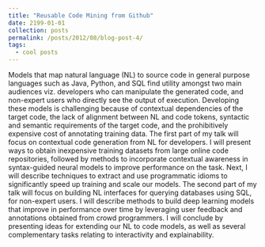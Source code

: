 ```yaml
---
title: "Reusable Code Mining from Github"
date: 2199-01-01
collection: posts
permalink: /posts/2012/08/blog-post-4/
tags:
  - cool posts
---
```


<!-- This post will show up by default. To disable scheduling of future posts, edit `config.yml` and set `future: false`.  -->

Models that map natural language (NL) to source code in general purpose languages such as Java, Python, and SQL find utility amongst two main audiences viz. developers who can manipulate the generated code, and non-expert users who directly see the output of execution. Developing these models is challenging because of contextual dependencies of the target code, the lack of alignment between NL and code tokens, syntactic and semantic requirements of the target code, and the prohibitively expensive cost of annotating training data. The first part of my talk will focus on contextual code generation from NL for developers. I will present ways to obtain inexpensive training datasets from large online code repositories, followed by methods to incorporate contextual awareness in syntax-guided neural models to improve performance on the task. Next, I will describe techniques to extract and use programmatic idioms to significantly speed up training and scale our models. The second part of my talk will focus on building NL interfaces for querying databases using SQL, for non-expert users. I will describe methods to build deep learning models that improve in performance over time by leveraging user feedback and annotations obtained from crowd programmers. I will conclude by presenting ideas for extending our NL to code models, as well as several complementary tasks relating to interactivity and explainability.
